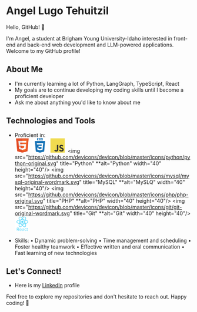 # Angel Lugo Tehuitzil

Hello, GitHub! 👋

I'm Angel, a student at Brigham Young University-Idaho interested in front-end and back-end web development and LLM-powered applications. Welcome to my GitHub profile!

## About Me

- I'm currently learning a lot of Python, LangGraph, TypeScript, React
- My goals are to continue developing my coding skills until I become a proficient developer
- Ask me about anything you'd like to know about me

## Technologies and Tools

- Proficient in: <div>
    <img src="https://github.com/devicons/devicon/blob/master/icons/html5/html5-original.svg" title="HTML5" alt="HTML" width="40" height="40"/>&nbsp;
    <img src="https://github.com/devicons/devicon/blob/master/icons/css3/css3-plain-wordmark.svg"  title="CSS3" alt="CSS" width="40" height="40"/>&nbsp;
    <img src="https://github.com/devicons/devicon/blob/master/icons/javascript/javascript-original.svg" title="JavaScript" alt="JavaScript" width="40" height="40"/>&nbsp;
    <img src="https://github.com/devicons/devicon/blob/master/icons/python/python-original.svg" title="Python" **alt="Python" width="40" height="40"/>
    <img src="https://github.com/devicons/devicon/blob/master/icons/mysql/mysql-original-wordmark.svg" title="MySQL" **alt="MySLQ" width="40" height="40"/>
    <img src="https://github.com/devicons/devicon/blob/master/icons/php/php-original.svg" title="PHP" **alt="PHP" width="40" height="40"/>
    <img src="https://github.com/devicons/devicon/blob/master/icons/git/git-original-wordmark.svg" title="Git" **alt="Git" width="40" height="40"/>
    <img src="https://github.com/devicons/devicon/blob/master/icons/react/react-original-wordmark.svg" title="React" alt="React" width="40" height="40"/>&nbsp;
</div>

- Skills:
•	Dynamic problem-solving
•	Time management and scheduling
•	Foster healthy teamwork
•	Effective written and oral communication
•	Fast learning of new technologies


## Let's Connect!

- Here is my [LinkedIn](www.linkedin.com/in/angel-lugo-tehuitzil) profile

Feel free to explore my repositories and don't hesitate to reach out. Happy coding! 🚀
